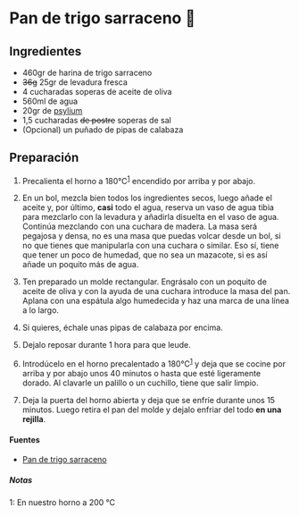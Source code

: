 # Pan de trigo sarraceno :bread:

## Ingredientes

-   460gr de harina de trigo sarraceno
-   ~~36g~~ 25gr de levadura fresca
-   4 cucharadas soperas de aceite de oliva
-   560ml de agua
-   20gr de [psylium](https://www.glotonessingluten.com/recetas-sin-gluten/psyllium-una-gran-ayuda-pan-sin-gluten/)
-   1,5 cucharadas ~~de postre~~ soperas de sal
-   (Opcional) un puñado de pipas de calabaza

## Preparación

1.  Precalienta el horno a 180°C<sup>[1](#footnote1)</sup> encendido por arriba y por abajo.

2.  En un bol, mezcla bien todos los ingredientes secos, luego añade el aceite y, por último, **casi** todo el agua, reserva un vaso de agua tibia para mezclarlo con la levadura y añadirla disuelta en el vaso de agua.  Continúa mezclando con una cuchara de madera. La masa será pegajosa y densa, no es una masa que puedas volcar desde un bol, si no que tienes que manipularla con una cuchara o similar. Eso sí, tiene que tener un poco de humedad, que no sea un mazacote, si es así añade un poquito más de agua.

3.  Ten preparado un molde rectangular. Engrásalo con un poquito de aceite de oliva y con la ayuda de una cuchara introduce la masa del pan. Aplana con una espátula algo humedecida y haz una marca de una línea a lo largo.

4.  Si quieres, échale unas pipas de calabaza por encima.

5.  Dejalo reposar durante 1 hora para que leude.

6.  Introdúcelo en el horno precalentado a 180°C<sup>[1](#footnote1)</sup> y deja que se cocine por arriba y por abajo unos 40 minutos o hasta que esté ligeramente dorado. Al clavarle un palillo o un cuchillo, tiene que salir limpio.

7.  Deja la puerta del horno abierta y deja que se enfríe durante unos 15 minutos. Luego retira el pan del molde y dejalo enfriar del todo **en una rejilla**.

#### Fuentes

-   [Pan de trigo sarraceno](https://soycomocomo.es/que-desayuno/pan-de-trigo-sarraceno)

##### Notas

<a name="footnote1">1</a>: En nuestro horno a 200 °C
